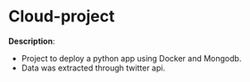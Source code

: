 # Cloud-project

**Description**:
- Project to deploy a python app using Docker and Mongodb.
- Data was extracted through twitter api.

